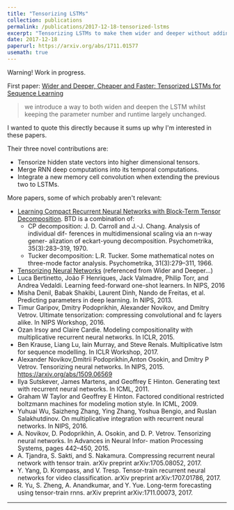 ```yaml
---
title: "Tensorizing LSTMs"
collection: publications
permalink: /publications/2017-12-18-tensorized-lstms
excerpt: "Tensorizing LSTMs to make them wider and deeper without adding parameters and with minimal extra compute costs."
date: 2017-12-18
paperurl: https://arxiv.org/abs/1711.01577
usemath: true
---
```

Warning! Work in progress.

First paper: [Wider and Deeper, Cheaper and Faster: Tensorized LSTMs for Sequence Learning](https://arxiv.org/abs/1711.01577)

> we introduce a way to both widen and deepen the LSTM whilst keeping the parameter number and runtime largely unchanged.

I wanted to quote this directly because it sums up why I'm interested in these papers.

Their three novel contributions are:

* Tensorize hidden state vectors into higher dimensional tensors.
* Merge RNN deep computations into its temporal computations.
* Integrate a new memory cell convolution when extending the previous two to LSTMs.


More papers, some of which probably aren't relevant:
* [Learning Compact Recurrent Neural Networks with Block-Term Tensor Decomposition](https://arxiv.org/abs/1712.05134). BTD is a combination of:
  * CP decomposition: J. D. Carroll and J.-J. Chang. Analysis of individual dif- ferences in multidimensional scaling via an n-way gener- alization of eckart-young decomposition. Psychometrika, 35(3):283–319, 1970.
  * Tucker decomposition: L.R. Tucker. Some mathematical notes on three-mode factor analysis. Psychometrika, 31(3):279–311, 1966.
* [Tensorizing Neural Networks](https://arxiv.org/abs/1509.06569) (referenced from Wider and Deeper...)
* Luca Bertinetto, João F Henriques, Jack Valmadre, Philip Torr, and Andrea Vedaldi. Learning feed-forward one-shot learners. In NIPS, 2016
* Misha Denil, Babak Shakibi, Laurent Dinh, Nando de Freitas, et al. Predicting parameters in deep learning.  In NIPS, 2013.
* Timur Garipov, Dmitry Podoprikhin, Alexander Novikov, and Dmitry Vetrov. Ultimate tensorization: compressing convolutional and fc layers alike. In NIPS Workshop, 2016.
* Ozan Irsoy and Claire Cardie. Modeling compositionality with multiplicative recurrent neural networks. In ICLR, 2015.
* Ben Krause, Liang Lu, Iain Murray, and Steve Renals. Multiplicative lstm for sequence modelling. In ICLR Workshop, 2017.
* Alexander Novikov,Dmitrii Podoprikhin,Anton Osokin, and Dmitry P Vetrov. Tensorizing neural networks. In NIPS, 2015. https://arxiv.org/abs/1509.06569
* Ilya Sutskever, James Martens, and Geoffrey E Hinton. Generating text with recurrent neural networks. In ICML, 2011.
* Graham W Taylor and Geoffrey E Hinton. Factored conditional restricted boltzmann machines for modeling motion style. In ICML, 2009.
* Yuhuai Wu, Saizheng Zhang, Ying Zhang, Yoshua Bengio, and Ruslan Salakhutdinov. On multiplicative integration with recurrent neural networks. In NIPS, 2016.
* A. Novikov, D. Podoprikhin, A. Osokin, and D. P. Vetrov. Tensorizing neural networks. In Advances in Neural Infor- mation Processing Systems, pages 442–450, 2015.
* A. Tjandra, S. Sakti, and S. Nakamura. Compressing recurrent neural network with tensor train. arXiv preprint arXiv:1705.08052, 2017.
* Y. Yang, D. Krompass, and V. Tresp. Tensor-train recurrent neural networks for video classification. arXiv preprint arXiv:1707.01786, 2017.
* R. Yu, S. Zheng, A. Anandkumar, and Y. Yue. Long-term forecasting using tensor-train rnns. arXiv preprint arXiv:1711.00073, 2017.
---

